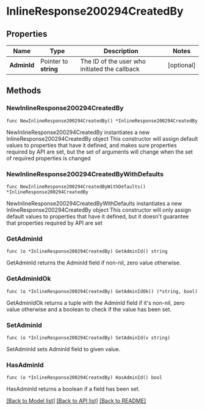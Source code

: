 # InlineResponse200294CreatedBy

## Properties

Name | Type | Description | Notes
------------ | ------------- | ------------- | -------------
**AdminId** | Pointer to **string** | The ID of the user who initiated the callback | [optional] 

## Methods

### NewInlineResponse200294CreatedBy

`func NewInlineResponse200294CreatedBy() *InlineResponse200294CreatedBy`

NewInlineResponse200294CreatedBy instantiates a new InlineResponse200294CreatedBy object
This constructor will assign default values to properties that have it defined,
and makes sure properties required by API are set, but the set of arguments
will change when the set of required properties is changed

### NewInlineResponse200294CreatedByWithDefaults

`func NewInlineResponse200294CreatedByWithDefaults() *InlineResponse200294CreatedBy`

NewInlineResponse200294CreatedByWithDefaults instantiates a new InlineResponse200294CreatedBy object
This constructor will only assign default values to properties that have it defined,
but it doesn't guarantee that properties required by API are set

### GetAdminId

`func (o *InlineResponse200294CreatedBy) GetAdminId() string`

GetAdminId returns the AdminId field if non-nil, zero value otherwise.

### GetAdminIdOk

`func (o *InlineResponse200294CreatedBy) GetAdminIdOk() (*string, bool)`

GetAdminIdOk returns a tuple with the AdminId field if it's non-nil, zero value otherwise
and a boolean to check if the value has been set.

### SetAdminId

`func (o *InlineResponse200294CreatedBy) SetAdminId(v string)`

SetAdminId sets AdminId field to given value.

### HasAdminId

`func (o *InlineResponse200294CreatedBy) HasAdminId() bool`

HasAdminId returns a boolean if a field has been set.


[[Back to Model list]](../README.md#documentation-for-models) [[Back to API list]](../README.md#documentation-for-api-endpoints) [[Back to README]](../README.md)


